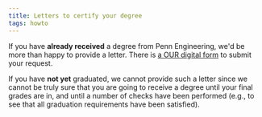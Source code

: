 ```yaml
---
title: Letters to certify your degree
tags: howto
---
```


If you have **already received** a degree from Penn Engineering, we'd be more than happy to provide a letter. There is [a OUR digital form]({{[(https://srfs.upenn.edu/student-records/enrollment-degree-verification)}}) to submit your request.

If you have **not yet** graduated, we cannot provide such a letter since we cannot be truly sure that you are going to receive a degree until your final grades are in, and until a number of checks have been performed (e.g., to see that all graduation requirements have been satisfied).
